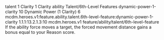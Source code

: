 <ability>
  <metadata>
    <class>talent</class>
    <cost>1 Clarity</cost>
    <cost_amount>1</cost_amount>
    <cost_resource>Clarity</cost_resource>
    <feature_type>ability</feature_type>
    <file_dpath>Talent/6th-Level Features</file_dpath>
    <item_id>dynamic-power-1-clarity</item_id>
    <item_index>10</item_index>
    <item_name>Dynamic Power (1 Clarity)</item_name>
    <level>6</level>
    <scc>mcdm.heroes.v1:feature.ability.talent.6th-level-feature:dynamic-power-1-clarity</scc>
    <scdc>1.1.1:13.2.1.3:10</scdc>
    <source>mcdm.heroes.v1</source>
    <type>feature/ability/talent/6th-level-feature</type>
  </metadata>
  <effects>
    <effect type="mundane">If the ability force moves a target, the forced movement distance gains a bonus equal to your Reason score.</effect>
  </effects>
</ability>
